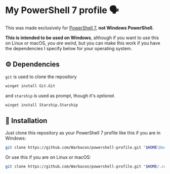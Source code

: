 # My PowerShell 7 profile 🗣️

This was made exclusively for [PowerShell
7](https://learn.microsoft.com/en-us/powershell/scripting/install/installing-powershell-on-windows),
**not Windows PowerShell.**

**This is intended to be used on Windows**, although if you want to use this on
Linux or macOS, *you are weird*, but you can make this work if you have the
dependencies I specify below for your operating system.

## ⚙️ Dependencies

`git` is used to clone the repository

```sh
winget install Git.Git
```

and `starship` is used as prompt, though it's *optional*.

```sh
winget install Starship.Starship
```

## 🚀 Installation

Just clone this repository as your PowerShell 7 profile like this if you are in
Windows:

```sh
git clone https://github.com/Warbacon/powershell-profile.git "$HOME\Documents\PowerShell"
```

Or use this if you are on Linux or macOS:

```sh
git clone https://github.com/Warbacon/powershell-profile.git "$HOME/.config/powershell"
```
